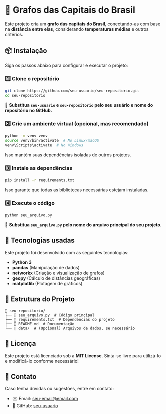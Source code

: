 # 🚀 Grafos das Capitais do Brasil

Este projeto cria um **grafo das capitais do Brasil**, conectando-as com base na **distância entre elas**, considerando **temperaturas médias** e outros critérios.

## 📦 Instalação

Siga os passos abaixo para configurar e executar o projeto:

### 1️⃣ **Clone o repositório**
```bash
git clone https://github.com/seu-usuario/seu-repositorio.git
cd seu-repositorio
```
📌 **Substitua `seu-usuario` e `seu-repositorio` pelo seu usuário e nome do repositório no GitHub.**

### 2️⃣ **Crie um ambiente virtual (opcional, mas recomendado)**
```bash
python -m venv venv
source venv/bin/activate  # No Linux/macOS
venv\Scripts\activate  # No Windows
```
Isso mantém suas dependências isoladas de outros projetos.

### 3️⃣ **Instale as dependências**
```bash
pip install -r requirements.txt
```
Isso garante que todas as bibliotecas necessárias estejam instaladas.

### 4️⃣ **Execute o código**
```bash
python seu_arquivo.py
```
📌 **Substitua `seu_arquivo.py` pelo nome do arquivo principal do seu projeto.**

## 🔧 Tecnologias usadas
Este projeto foi desenvolvido com as seguintes tecnologias:
- **Python 3**
- **pandas** (Manipulação de dados)
- **networkx** (Criação e visualização de grafos)
- **geopy** (Cálculo de distâncias geográficas)
- **matplotlib** (Plotagem de gráficos)

## 📁 Estrutura do Projeto
```
📂 seu-repositorio/
├── 📄 seu_arquivo.py  # Código principal
├── 📄 requirements.txt  # Dependências do projeto
├── 📄 README.md  # Documentação
└── 📁 data/  # (Opcional) Arquivos de dados, se necessário
```

## 📜 Licença
Este projeto está licenciado sob a **MIT License**. Sinta-se livre para utilizá-lo e modificá-lo conforme necessário!

## 📝 Contato
Caso tenha dúvidas ou sugestões, entre em contato:
- ✉️ Email: [seu-email@email.com](mailto:seu-email@email.com)
- 🐙 GitHub: [seu-usuario](https://github.com/seu-usuario)

